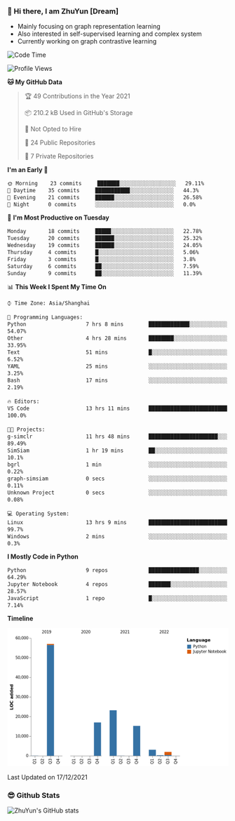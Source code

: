### 👋 Hi there, I am ZhuYun [Dream]

- Mainly focusing on graph representation learning
- Also interested in self-supervised learning and complex system
- Currently working on graph contrastive learning

<!--START_SECTION:waka-->
![Code Time](http://img.shields.io/badge/Code%20Time-13%20hrs%2011%20mins-blue)

![Profile Views](http://img.shields.io/badge/Profile%20Views-79-blue)

**🐱 My GitHub Data** 

> 🏆 49 Contributions in the Year 2021
 > 
> 📦 210.2 kB Used in GitHub's Storage 
 > 
> 🚫 Not Opted to Hire
 > 
> 📜 24 Public Repositories 
 > 
> 🔑 7 Private Repositories  
 > 
**I'm an Early 🐤** 

```text
🌞 Morning    23 commits     ███████░░░░░░░░░░░░░░░░░░   29.11% 
🌆 Daytime    35 commits     ███████████░░░░░░░░░░░░░░   44.3% 
🌃 Evening    21 commits     ██████░░░░░░░░░░░░░░░░░░░   26.58% 
🌙 Night      0 commits      ░░░░░░░░░░░░░░░░░░░░░░░░░   0.0%

```
📅 **I'm Most Productive on Tuesday** 

```text
Monday       18 commits     █████░░░░░░░░░░░░░░░░░░░░   22.78% 
Tuesday      20 commits     ██████░░░░░░░░░░░░░░░░░░░   25.32% 
Wednesday    19 commits     ██████░░░░░░░░░░░░░░░░░░░   24.05% 
Thursday     4 commits      █░░░░░░░░░░░░░░░░░░░░░░░░   5.06% 
Friday       3 commits      █░░░░░░░░░░░░░░░░░░░░░░░░   3.8% 
Saturday     6 commits      ██░░░░░░░░░░░░░░░░░░░░░░░   7.59% 
Sunday       9 commits      ██░░░░░░░░░░░░░░░░░░░░░░░   11.39%

```


📊 **This Week I Spent My Time On** 

```text
⌚︎ Time Zone: Asia/Shanghai

💬 Programming Languages: 
Python                   7 hrs 8 mins        █████████████░░░░░░░░░░░░   54.07% 
Other                    4 hrs 28 mins       ████████░░░░░░░░░░░░░░░░░   33.95% 
Text                     51 mins             █░░░░░░░░░░░░░░░░░░░░░░░░   6.52% 
YAML                     25 mins             ░░░░░░░░░░░░░░░░░░░░░░░░░   3.25% 
Bash                     17 mins             ░░░░░░░░░░░░░░░░░░░░░░░░░   2.19%

🔥 Editors: 
VS Code                  13 hrs 11 mins      █████████████████████████   100.0%

🐱‍💻 Projects: 
g-simclr                 11 hrs 48 mins      ██████████████████████░░░   89.49% 
SimSiam                  1 hr 19 mins        ██░░░░░░░░░░░░░░░░░░░░░░░   10.1% 
bgrl                     1 min               ░░░░░░░░░░░░░░░░░░░░░░░░░   0.22% 
graph-simsiam            0 secs              ░░░░░░░░░░░░░░░░░░░░░░░░░   0.11% 
Unknown Project          0 secs              ░░░░░░░░░░░░░░░░░░░░░░░░░   0.08%

💻 Operating System: 
Linux                    13 hrs 9 mins       █████████████████████████   99.7% 
Windows                  2 mins              ░░░░░░░░░░░░░░░░░░░░░░░░░   0.3%

```

**I Mostly Code in Python** 

```text
Python                   9 repos             ████████████████░░░░░░░░░   64.29% 
Jupyter Notebook         4 repos             ███████░░░░░░░░░░░░░░░░░░   28.57% 
JavaScript               1 repo              █░░░░░░░░░░░░░░░░░░░░░░░░   7.14%

```


**Timeline**

![Chart not found](https://raw.githubusercontent.com/ZhuYun97/ZhuYun97/main/charts/bar_graph.png) 


 Last Updated on 17/12/2021
<!--END_SECTION:waka-->

### 😎 Github Stats
![ZhuYun's GitHub stats](https://github-readme-stats.vercel.app/api?username=ZhuYun97&show_icons=true&theme=onedark)
